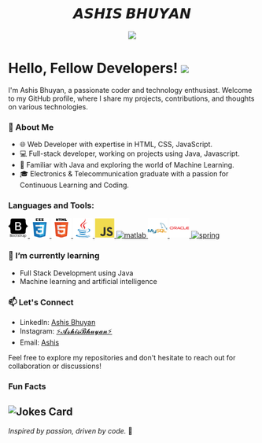 <h1 align="center">𝘼𝙎𝙃𝙄𝙎 𝘽𝙃𝙐𝙔𝘼𝙉</h1>
<div align="center">
<img src="https://media1.tenor.com/m/c7IZhDj_OdcAAAAC/work-work-work-work.gif">
</div>
<h1> Hello, Fellow Developers! <img src="https://media.giphy.com/media/hvRJCLFzcasrR4ia7z/giphy.gif" width="35px"> </h1>

I'm Ashis Bhuyan, a passionate coder and technology enthusiast. Welcome to my GitHub profile, where I share my projects, contributions, and thoughts on various technologies.

### 🚀 About Me

- 🌐 Web Developer with expertise in HTML, CSS, JavaScript.
- 💻 Full-stack developer, working on projects using Java, Javascript.
- 🤖 Familiar with Java and exploring the world of Machine Learning.
- 🎓 Electronics & Telecommunication graduate with a passion for Continuous Learning and Coding.

<h3 align="left">Languages and Tools:</h3>
<p align="left"> <a href="https://getbootstrap.com" target="_blank" rel="noreferrer"> <img src="https://raw.githubusercontent.com/devicons/devicon/master/icons/bootstrap/bootstrap-plain-wordmark.svg" alt="bootstrap" width="40" height="40"/> </a> <a href="https://www.w3schools.com/css/" target="_blank" rel="noreferrer"> <img src="https://raw.githubusercontent.com/devicons/devicon/master/icons/css3/css3-original-wordmark.svg" alt="css3" width="40" height="40"/> </a> <a href="https://www.w3.org/html/" target="_blank" rel="noreferrer"> <img src="https://raw.githubusercontent.com/devicons/devicon/master/icons/html5/html5-original-wordmark.svg" alt="html5" width="40" height="40"/> </a> <a href="https://www.java.com" target="_blank" rel="noreferrer"> <img src="https://raw.githubusercontent.com/devicons/devicon/master/icons/java/java-original.svg" alt="java" width="40" height="40"/> </a> <a href="https://developer.mozilla.org/en-US/docs/Web/JavaScript" target="_blank" rel="noreferrer"> <img src="https://raw.githubusercontent.com/devicons/devicon/master/icons/javascript/javascript-original.svg" alt="javascript" width="40" height="40"/> </a> <a href="https://www.mathworks.com/" target="_blank" rel="noreferrer"> <img src="https://upload.wikimedia.org/wikipedia/commons/2/21/Matlab_Logo.png" alt="matlab" width="40" height="40"/> </a> <a href="https://www.mysql.com/" target="_blank" rel="noreferrer"> <img src="https://raw.githubusercontent.com/devicons/devicon/master/icons/mysql/mysql-original-wordmark.svg" alt="mysql" width="40" height="40"/> </a> <a href="https://www.oracle.com/" target="_blank" rel="noreferrer"> <img src="https://raw.githubusercontent.com/devicons/devicon/master/icons/oracle/oracle-original.svg" alt="oracle" width="40" height="40"/> </a> <a href="https://spring.io/" target="_blank" rel="noreferrer"> <img src="https://www.vectorlogo.zone/logos/springio/springio-icon.svg" alt="spring" width="40" height="40"/> </a> </p>

### 🌱 I’m currently learning

- Full Stack Development using Java
- Machine learning and artificial intelligence

### 📫 Let's Connect

- LinkedIn: [Ashis Bhuyan](www.linkedin.com/in/ashis-bhuyan)
- Instagram: [⚡𝓐𝓼𝓱𝓲𝓼𝓑𝓱𝓾𝔂𝓪𝓷⚡](https://www.instagram.com/a.s.h.i.s_07_/)
- Email: [Ashis](ashisbhuyan2501@gmail.com)

Feel free to explore my repositories and don't hesitate to reach out for collaboration or discussions!

### Fun Facts
<!-- Markdown -->

![Jokes Card](https://readme-jokes.vercel.app/api)
---

*Inspired by passion, driven by code.* 🚀
